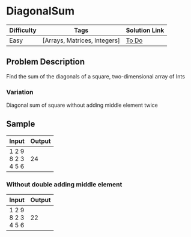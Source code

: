 # DiagonalSum

| Difficulty | Tags | Solution Link
| --- | --- | --- | 
| Easy | [Arrays, Matrices, Integers] | [To Do]() | 


## Problem Description

Find the sum of the diagonals of a square, two-dimensional array of Ints

### Variation 

Diagonal sum of square without adding middle element twice

## Sample

| Input | Output |
| --- | --- |
| 1 2 9 <br> 8 2 3 <br> 4 5 6 | 24 |

### Without double adding middle element

| Input | Output |
| --- | --- |
| 1 2 9 <br> 8 2 3 <br> 4 5 6 | 22 |
